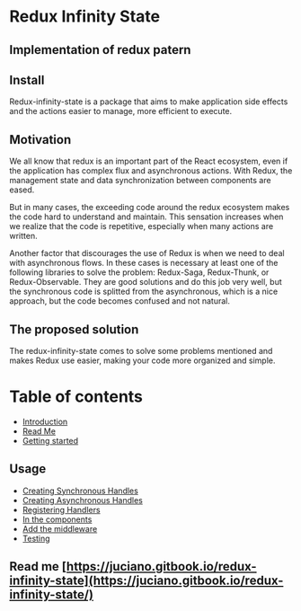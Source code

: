
# Redux Infinity State

## Implementation of redux patern


## Install

Redux-infinity-state is a package that aims to make application side effects and the actions easier to manage, more efficient to execute. 

## Motivation

We all know that redux is an important part of the React ecosystem, even if the application has complex flux and asynchronous actions. With Redux, the management state and data synchronization between components are eased.

But in many cases, the exceeding code around the redux ecosystem makes the code hard to understand and maintain. This sensation increases when we realize that the code is repetitive, especially when many actions are written.

Another factor that discourages the use of Redux is when we need to deal with asynchronous flows. In these cases is necessary at least one of the following libraries to solve the problem: Redux-Saga, Redux-Thunk, or Redux-Observable. They are good solutions and do this job very well, but the synchronous code is splitted from the asynchronous, which is a nice approach, but the code becomes confused and not natural.

## The proposed solution

The redux-infinity-state comes to solve some problems mentioned and makes Redux use easier, making your code more organized and simple.

# Table of contents

* [Introduction](README.md)
* [Read Me](read-me.md)
* [Getting started](getting-started.md)

## Usage

* [Creating Synchronous Handles](usage/creating-handles.md)
* [Creating Asynchronous Handles](usage/creating-asynchronous-handles.md)
* [Registering Handlers](usage/registering-handlers.md)
* [In the components](usage/in-the-components.md)
* [Add the middleware](usage/add-the-middleware.md)
* [Testing](testing.md)

## Read me [https://juciano.gitbook.io/redux-infinity-state](https://juciano.gitbook.io/redux-infinity-state/)

